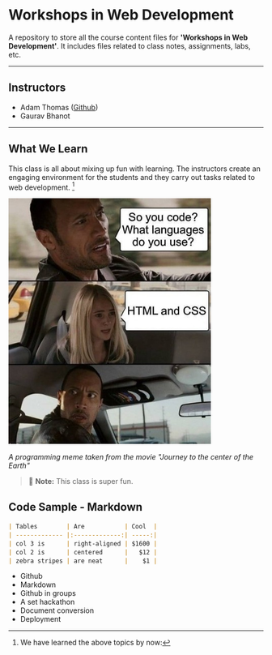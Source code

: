 # Workshops in Web Development

A repository to store all the course content files for **'Workshops in Web Development'**. It includes files related to class notes, assignments, labs, etc.

---

## Instructors

- Adam Thomas ([Github](https://github.com/codeadamca))
- Gaurav Bhanot

---

## What We Learn

This class is all about mixing up fun with learning. The instructors create an engaging environment for the students and they carry out tasks related to 
web development. [^1]


![The Rock](./_readme/CodeJoke.jpg)

*A programming meme taken from the movie "Journey to the center of the Earth"*


> :memo: **Note:** This class is super fun.

[^note]:
    This class takes place in the J110 room every Friday from 2:25 PM - 6:00 PM.

## Code Sample - Markdown

``` markdown
| Tables        | Are           | Cool  |
| ------------- |:-------------:| -----:|
| col 3 is      | right-aligned | $1600 |
| col 2 is      | centered      |   $12 |
| zebra stripes | are neat      |    $1 |
```

- Github
- Markdown
- Github in groups
- A set hackathon
- Document conversion
- Deployment 

[^1]: We have learned the above topics by now:
